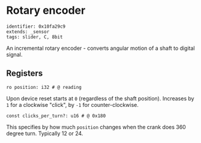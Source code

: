 # Rotary encoder

    identifier: 0x10fa29c9
    extends: _sensor
    tags: slider, C, 8bit

An incremental rotary encoder - converts angular motion of a shaft to digital signal.

## Registers

    ro position: i32 # @ reading

Upon device reset starts at `0` (regardless of the shaft position).
Increases by `1` for a clockwise "click", by `-1` for counter-clockwise.

    const clicks_per_turn?: u16 # @ 0x180

This specifies by how much `position` changes when the crank does 360 degree turn. Typically 12 or 24.